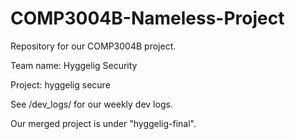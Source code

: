# COMP3004B-Nameless-Project
Repository for our COMP3004B project.


Team name: Hyggelig Security

Project: hyggelig secure

See /dev_logs/ for our weekly dev logs.

Our merged project is under "hyggelig-final".

